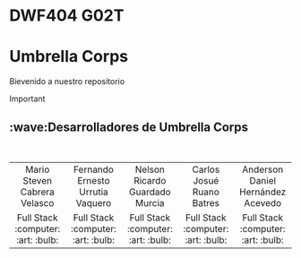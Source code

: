 # DWF404 G02T
# Umbrella Corps
Bievenido a nuestro repositorio 
> [!IMPORTANT]


<h2>:wave:Desarrolladores de Umbrella Corps</h2>
<div style={padding: 10px}>
  <table style={margin: 0 auto}>
  <tr align="center">
   <td>Mario Steven Cabrera Velasco</td>
    <td>Fernando Ernesto Urrutia Vaquero</td>
    <td>Nelson Ricardo Guardado Murcia</td>
    <td> Carlos Josué Ruano Batres</td>
    <td>Anderson Daniel Hernández Acevedo</td>
  </tr>
    <tr align="center">
    <td>Full Stack <br> :computer: :art: :bulb:</td>
    <td>Full Stack <br> :computer: :art: :bulb:</td>
    <td>Full Stack <br> :computer: :art: :bulb:</td>
    <td>Full Stack <br> :computer: :art: :bulb:</td>
    <td>Full Stack <br> :computer: :art: :bulb:</td>
  </tr>
</table>
</div>
